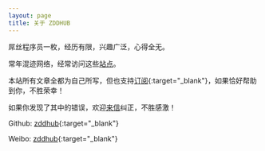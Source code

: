 ```yaml
---
layout: page
title: 关于 ZDDHUB
---
```


屌丝程序员一枚，经历有限，兴趣广泛，心得全无。

常年混迹网络，经常访问这些[站点](https://www.zddhub.com/link)。

本站所有文章全都为自己所写，但也支持[订阅](https://www.zddhub.com/feed.xml){:target="_blank"}，如果恰好帮助到你，不胜荣幸！

如果你发现了其中的错误，欢迎[来信](mailto:zddhub@gmail.com)纠正，不胜感激！


Github: [zddhub](https://github.com/zddhub){:target="_blank"}

Weibo: [zddhub](http://weibo.com/zddhub){:target="_blank"}
